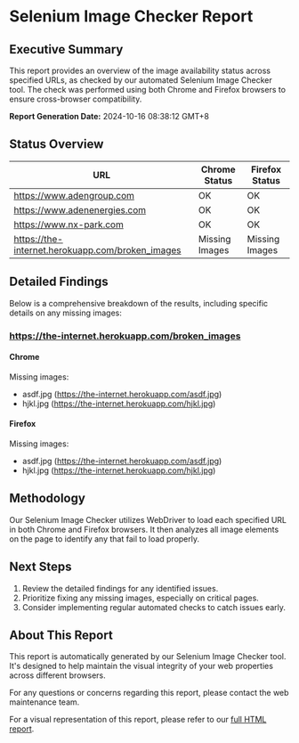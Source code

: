 # Selenium Image Checker Report

## Executive Summary

This report provides an overview of the image availability status across specified URLs, as checked by our automated Selenium Image Checker tool. The check was performed using both Chrome and Firefox browsers to ensure cross-browser compatibility.

**Report Generation Date:** 2024-10-16 08:38:12 GMT+8

## Status Overview

| URL | Chrome Status | Firefox Status |
|-----|---------------|----------------|
| https://www.adengroup.com | OK | OK |
| https://www.adenenergies.com | OK | OK |
| https://www.nx-park.com | OK | OK |
| https://the-internet.herokuapp.com/broken_images | Missing Images | Missing Images |

## Detailed Findings

Below is a comprehensive breakdown of the results, including specific details on any missing images:

### https://the-internet.herokuapp.com/broken_images

#### Chrome

Missing images:
- asdf.jpg (https://the-internet.herokuapp.com/asdf.jpg)
- hjkl.jpg (https://the-internet.herokuapp.com/hjkl.jpg)

#### Firefox

Missing images:
- asdf.jpg (https://the-internet.herokuapp.com/asdf.jpg)
- hjkl.jpg (https://the-internet.herokuapp.com/hjkl.jpg)


## Methodology

Our Selenium Image Checker utilizes WebDriver to load each specified URL in both Chrome and Firefox browsers. It then analyzes all image elements on the page to identify any that fail to load properly.

## Next Steps

1. Review the detailed findings for any identified issues.
2. Prioritize fixing any missing images, especially on critical pages.
3. Consider implementing regular automated checks to catch issues early.

## About This Report

This report is automatically generated by our Selenium Image Checker tool. It's designed to help maintain the visual integrity of your web properties across different browsers.

For any questions or concerns regarding this report, please contact the web maintenance team.

For a visual representation of this report, please refer to our [full HTML report](https://adtpdn.github.io/selenium-image-checker/).
